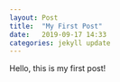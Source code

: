 ```yaml
---
layout: Post
title:  "My First Post"
date:   2019-09-17 14:33 
categories: jekyll update
---
```


Hello, this is my first post!